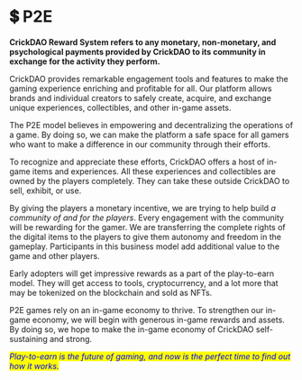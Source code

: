 # 💲 P2E

**CrickDAO Reward System refers to any monetary, non-monetary, and psychological payments provided by CrickDAO to its community in exchange for the activity they perform.**

CrickDAO provides remarkable engagement tools and features to make the gaming experience enriching and profitable for all. Our platform allows brands and individual creators to safely create, acquire, and exchange unique experiences, collectibles, and other in-game assets.&#x20;

The P2E model believes in empowering and decentralizing the operations of a game. By doing so, we can make the platform a safe space for all gamers who want to make a difference in our community through their efforts.&#x20;

To recognize and appreciate these efforts, CrickDAO offers a host of in-game items and experiences. All these experiences and collectibles are owned by the players completely. They can take these outside CrickDAO to sell, exhibit, or use.&#x20;

By giving the players a monetary incentive, we are trying to help build _a community of and for the players_. Every engagement with the community will be rewarding for the gamer. We are transferring the complete rights of the digital items to the players to give them autonomy and freedom in the gameplay. Participants in this business model add additional value to the game and other players.

Early adopters will get impressive rewards as a part of the play-to-earn model. They will get access to tools, cryptocurrency, and a lot more that may be tokenized on the blockchain and sold as NFTs.&#x20;

P2E games rely on an in-game economy to thrive. To strengthen our in-game economy, we will begin with generous in-game rewards and assets. By doing so, we hope to make the in-game economy of CrickDAO self-sustaining and strong.&#x20;

_<mark style="color:blue;background-color:yellow;">Play-to-earn is the future of gaming, and now is the perfect time to find out how it works.</mark>_&#x20;
